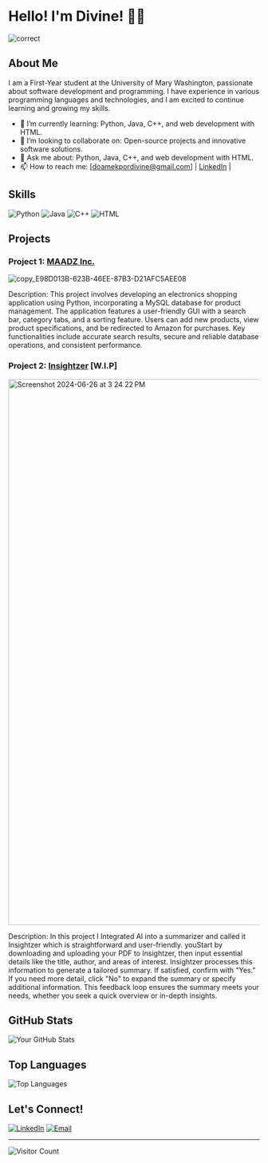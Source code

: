 # Hello! I'm Divine! 👋🏿

![correct](https://github.com/divinekpor/divinekpor/assets/170003502/9525835e-6947-4fc8-be00-0ce17aac7e95)



## About Me

I am a First-Year student at the University of Mary Washington, passionate about software development and programming. I have experience in various programming languages and technologies, and I am excited to continue learning and growing my skills.

- 🌱 I’m currently learning: Python, Java, C++, and web development with HTML.
- 👯 I’m looking to collaborate on: Open-source projects and innovative software solutions.
- 💬 Ask me about: Python, Java, C++, and web development with HTML.
- 📫 How to reach me: [doamekpordivine@gmail.com] | [LinkedIn](https://www.linkedin.com/in/divine-doamekpor-543201298/) |

## Skills

![Python](https://img.shields.io/badge/Python-3776AB?style=for-the-badge&logo=python&logoColor=white)
![Java](https://img.shields.io/badge/Java-007396?style=for-the-badge&logo=java&logoColor=white)
![C++](https://img.shields.io/badge/C%2B%2B-00599C?style=for-the-badge&logo=c%2B%2B&logoColor=white)
![HTML](https://img.shields.io/badge/HTML-E34F26?style=for-the-badge&logo=html5&logoColor=white)

## Projects

### Project 1: [MAADZ Inc.](https://github.com/yourusername/project1)
![copy_E98D013B-623B-46EE-87B3-D21AFC5AEE08](https://github.com/divinekpor/divinekpor/assets/170003502/a3835326-796b-4c23-b846-c0d02153e089)

Description: This project involves developing an electronics shopping application using Python, incorporating a MySQL database for product management. The application features a user-friendly GUI with a search bar, category tabs, and a sorting feature. Users can add new products, view product specifications, and be redirected to Amazon for purchases. Key functionalities include accurate search results, secure and reliable database operations, and consistent performance.

### Project 2: [Insightzer](https://github.com/yourusername/project2) [W.I.P]
<img width="1095" alt="Screenshot 2024-06-26 at 3 24 22 PM" src="https://github.com/divinekpor/divinekpor/assets/170003502/cfb48759-81f6-47fc-9756-0935d0a729cc">


Description: In this project I Integrated AI into a summarizer and called it Insightzer which is straightforward and user-friendly. youStart by downloading and uploading your PDF to Insightzer, then input essential details like the title, author, and areas of interest. Insightzer processes this information to generate a tailored summary. If satisfied, confirm with "Yes." If you need more detail, click "No" to expand the summary or specify additional information. This feedback loop ensures the summary meets your needs, whether you seek a quick overview or in-depth insights.

## GitHub Stats

![Your GitHub Stats](https://github-readme-stats.vercel.app/api?username=divinekpor&show_icons=true&theme=radical)

## Top Languages

![Top Languages](https://github-readme-stats.vercel.app/api/top-langs/?username=divinekpor&layout=compact&theme=radical)

## Let's Connect!

[![LinkedIn](https://img.shields.io/badge/LinkedIn-0077B5?style=for-the-badge&logo=linkedin&logoColor=white)](https://www.linkedin.com/in/yourprofile)
[![Email](https://img.shields.io/badge/Email-D14836?style=for-the-badge&logo=gmail&logoColor=white)](mailto:doamekpordivine@gmail.com)

---

![Visitor Count](https://visitor-badge.laobi.icu/badge?page_id=yourusername.yourusername)

